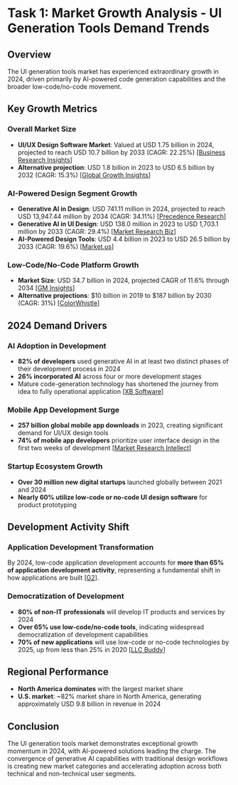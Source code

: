 # Task 1: Market Growth Analysis - UI Generation Tools Demand Trends

## Overview
The UI generation tools market has experienced extraordinary growth in 2024, driven primarily by AI-powered code generation capabilities and the broader low-code/no-code movement.

## Key Growth Metrics

### Overall Market Size
- **UI/UX Design Software Market**: Valued at USD 1.75 billion in 2024, projected to reach USD 10.7 billion by 2033 (CAGR: 22.25%) [[Business Research Insights](https://www.businessresearchinsights.com/market-reports/ui-and-ux-design-software-market-104925)]
- **Alternative projection**: USD 1.8 billion in 2023 to USD 6.5 billion by 2032 (CAGR: 15.3%) [[Global Growth Insights](https://www.globalgrowthinsights.com/market-reports/ui-and-ux-design-software-market-102183)]

### AI-Powered Design Segment Growth
- **Generative AI in Design**: USD 741.11 million in 2024, projected to reach USD 13,947.44 million by 2034 (CAGR: 34.11%) [[Precedence Research](https://www.precedenceresearch.com/generative-ai-in-design-market)]
- **Generative AI in UI Design**: USD 138.0 million in 2023 to USD 1,703.1 million by 2033 (CAGR: 29.4%) [[Market Research Biz](https://marketresearch.biz/report/generative-ai-in-ui-design-market/)]
- **AI-Powered Design Tools**: USD 4.4 billion in 2023 to USD 26.5 billion by 2033 (CAGR: 19.6%) [[Market.us](https://market.us/report/ai-powered-design-tools-market/)]

### Low-Code/No-Code Platform Growth
- **Market Size**: USD 34.7 billion in 2024, projected CAGR of 11.6% through 2034 [[GM Insights](https://www.gminsights.com/industry-analysis/low-code-development-platform-market)]
- **Alternative projections**: $10 billion in 2019 to $187 billion by 2030 (CAGR: 31%) [[ColorWhistle](https://colorwhistle.com/low-code-statistics/)]

## 2024 Demand Drivers

### AI Adoption in Development
- **82% of developers** used generative AI in at least two distinct phases of their development process in 2024
- **26% incorporated AI** across four or more development stages
- Mature code-generation technology has shortened the journey from idea to fully operational application [[XB Software](https://xbsoftware.com/blog/ai-in-software-development/)]

### Mobile App Development Surge
- **257 billion global mobile app downloads** in 2023, creating significant demand for UI/UX design tools
- **74% of mobile app developers** prioritize user interface design in the first two weeks of development [[Market Research Intellect](https://www.marketresearchintellect.com/blog/rising-demand-the-future-of-user-interface-ui-design-platforms-in-the-digital-age/)]

### Startup Ecosystem Growth
- **Over 30 million new digital startups** launched globally between 2021 and 2024
- **Nearly 60% utilize low-code or no-code UI design software** for product prototyping

## Development Activity Shift

### Application Development Transformation
By 2024, low-code application development accounts for **more than 65% of application development activity**, representing a fundamental shift in how applications are built [[G2](https://www.g2.com/articles/low-code-development-statistics)].

### Democratization of Development
- **80% of non-IT professionals** will develop IT products and services by 2024
- **Over 65% use low-code/no-code tools**, indicating widespread democratization of development capabilities
- **70% of new applications** will use low-code or no-code technologies by 2025, up from less than 25% in 2020 [[LLC Buddy](https://llcbuddy.com/data/no-code-development-platforms-statistics/)]

## Regional Performance
- **North America dominates** with the largest market share
- **U.S. market**: ~82% market share in North America, generating approximately USD 9.8 billion in revenue in 2024

## Conclusion
The UI generation tools market demonstrates exceptional growth momentum in 2024, with AI-powered solutions leading the charge. The convergence of generative AI capabilities with traditional design workflows is creating new market categories and accelerating adoption across both technical and non-technical user segments.